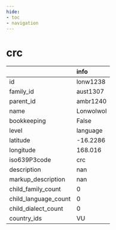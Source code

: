 ```yaml
---
hide:
- toc
- navigation
---
```

# crc
|                      | info      |
|:---------------------|:----------|
| id                   | lonw1238  |
| family_id            | aust1307  |
| parent_id            | ambr1240  |
| name                 | Lonwolwol |
| bookkeeping          | False     |
| level                | language  |
| latitude             | -16.2286  |
| longitude            | 168.016   |
| iso639P3code         | crc       |
| description          | nan       |
| markup_description   | nan       |
| child_family_count   | 0         |
| child_language_count | 0         |
| child_dialect_count  | 0         |
| country_ids          | VU        |